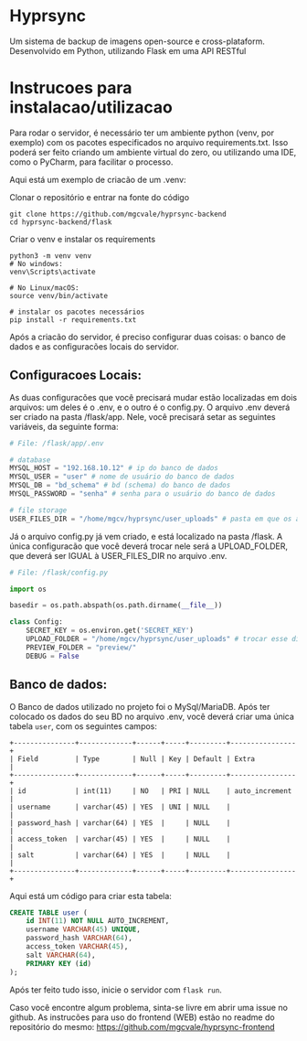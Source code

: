 # Hyprsync

Um sistema de backup de imagens open-source e cross-plataform.
Desenvolvido em Python, utilizando Flask em uma API RESTful

# Instrucoes para instalacao/utilizacao

Para rodar o servidor, é necessário ter um ambiente python (venv, por exemplo) com os pacotes especificados no arquivo requirements.txt.
Isso poderá ser feito criando um ambiente virtual do zero, ou utilizando uma IDE, como o PyCharm, para facilitar o processo.

Aqui está um exemplo de criacão de um .venv:

Clonar o repositório e entrar na fonte do código
```
git clone https://github.com/mgcvale/hyprsync-backend
cd hyprsync-backend/flask
```
Criar o venv e instalar os requirements
``` shell
python3 -m venv venv
# No windows:
venv\Scripts\activate

# No Linux/macOS:
source venv/bin/activate

# instalar os pacotes necessários
pip install -r requirements.txt
```
Após a criacão do servidor, é preciso configurar duas coisas: o banco de dados e as configuracões locais do servidor.

## Configuracoes Locais:

As duas configuracões que você precisará mudar estão localizadas em dois arquivos: um deles é o .env, e o outro é o config.py.
O arquivo .env deverá ser criado na pasta /flask/app. Nele, você precisará setar as seguintes variáveis, da seguinte forma:

``` python
# File: /flask/app/.env

# database
MYSQL_HOST = "192.168.10.12" # ip do banco de dados
MYSQL_USER = "user" # nome de usuário do banco de dados
MYSQL_DB = "bd_schema" # bd (schema) do banco de dados
MYSQL_PASSWORD = "senha" # senha para o usuário do banco de dados

# file storage
USER_FILES_DIR = "/home/mgcv/hyprsync/user_uploads" # pasta em que os arquivos que o servidor receber dos usuários serão armazenados. IMPORTANTE: A pasta que você colocar aqui deverá existir no seu computador, pois o código não criará ela para você, caso ela não exista.
```

Já o arquivo config.py já vem criado, e está localizado na pasta /flask. A única configuracão que você deverá trocar nele será a UPLOAD_FOLDER, que deverá ser IGUAL à USER_FILES_DIR no arquivo .env.
```python
# File: /flask/config.py

import os

basedir = os.path.abspath(os.path.dirname(__file__))

class Config:
    SECRET_KEY = os.environ.get('SECRET_KEY')
    UPLOAD_FOLDER = "/home/mgcv/hyprsync/user_uploads" # trocar esse diretório pelo mesmo que você colocou em USER_FILES_DIR, no arquivo .env.
    PREVIEW_FOLDER = "preview/"
    DEBUG = False
```

## Banco de dados:

O Banco de dados utilizado no projeto foi o MySql/MariaDB.
Após ter colocado os dados do seu BD no arquivo .env, você deverá criar uma única tabela `user`, com os seguintes campos:
```
+---------------+-------------+------+-----+---------+----------------+
| Field         | Type        | Null | Key | Default | Extra          |
+---------------+-------------+------+-----+---------+----------------+
| id            | int(11)     | NO   | PRI | NULL    | auto_increment |
| username      | varchar(45) | YES  | UNI | NULL    |                |
| password_hash | varchar(64) | YES  |     | NULL    |                |
| access_token  | varchar(45) | YES  |     | NULL    |                |
| salt          | varchar(64) | YES  |     | NULL    |                |
+---------------+-------------+------+-----+---------+----------------+
```
Aqui está um código para criar esta tabela:
```sql
CREATE TABLE user (
    id INT(11) NOT NULL AUTO_INCREMENT,
    username VARCHAR(45) UNIQUE,
    password_hash VARCHAR(64),
    access_token VARCHAR(45),
    salt VARCHAR(64),
    PRIMARY KEY (id)
);
```

Após ter feito tudo isso, inicie o servidor com `flask run`.

Caso você encontre algum problema, sinta-se livre em abrir uma issue no github.
As instrucões para uso do frontend (WEB) estão no readme do repositório do mesmo: https://github.com/mgcvale/hyprsync-frontend
